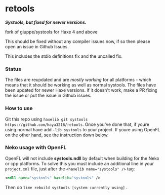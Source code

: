 retools
========

___Systools, but fixed for newer versions.___

fork of giuppe/systools for Haxe 4 and above

This should be fixed without any compiler issues now, if so then please open an issue in Github Issues.

This includes the stdio definitions fix and the uncalled fix.

### Status ###
The files are reupdated and are _mostly working_ for all platforms - which means that it should be working as well as normal systools.
The files have been updated for newer Haxe versions. If it doesn't work, make a PR fixing the issue or put the issue in Github issues.

### How to use ###
Git this repo using `haxelib git systools https://github.com/haya3218/retools`.
Once you've done that, if youre using normal haxe add `-lib systools` to your project.
If youre using OpenFL on the other hand, see the instruction down below.

### Neko usage with OpenFL ###
OpenFL will not include **systools.ndll** by default when building for the Neko or cpp platforms. To solve this you must include an additional line in your `project.xml` file, just after the `<haxelib name="systools" />` tag:
```xml
<ndll name="systools" haxelib="systools" />
```
Then do `lime rebuild systools [system currently using]`
.
